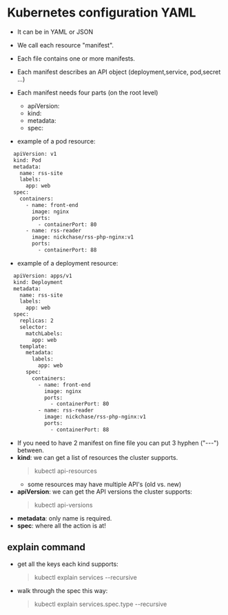 # Kubernetes configuration YAML

- It can be in YAML or JSON
- We call each resource "manifest".
- Each file contains one or more manifests.
- Each manifest describes an API object (deployment,service, pod,secret ...)
- Each manifest needs four parts (on the root level)

  - apiVersion:
  - kind:
  - metadata:
  - spec:

- example of a pod resource:

```bash
  apiVersion: v1
  kind: Pod
  metadata:
    name: rss-site
    labels:
      app: web
  spec:
    containers:
      - name: front-end
        image: nginx
        ports:
          - containerPort: 80
      - name: rss-reader
        image: nickchase/rss-php-nginx:v1
        ports:
          - containerPort: 88
```

- example of a deployment resource:

```bash
  apiVersion: apps/v1
  kind: Deployment
  metadata:
    name: rss-site
    labels:
      app: web
  spec:
    replicas: 2
    selector:
      matchLabels:
        app: web
    template:
      metadata:
        labels:
          app: web
      spec:
        containers:
          - name: front-end
            image: nginx
            ports:
              - containerPort: 80
          - name: rss-reader
            image: nickchase/rss-php-nginx:v1
            ports:
              - containerPort: 88
```

- If you need to have 2 manifest on fine file you can put 3 hyphen ("---") between.
- **kind**: we can get a list of resources the cluster supports.
  > kubectl api-resources
  - some resources may have multiple API's (old vs. new)
- **apiVersion**: we can get the API versions the cluster supports:
  > kubectl api-versions
- **metadata**: only name is required.
- **spec**: where all the action is at!

## explain command

- get all the keys each kind supports:
  > kubectl explain services --recursive
- walk through the spec this way:
  > kubectl explain services.spec.type --recursive
